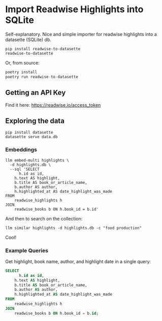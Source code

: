 # Import Readwise Highlights into SQLite

Self-explanatory. Nice and simple importer for readwise highlights into a datasette (SQLite) db.

```shell
pip install readwise-to-datasette
readwise-to-datasette
```

Or, from source:

```python
poetry install
poetry run readwise-to-datasette
```

## Getting an API Key

Find it here: <https://readwise.io/access_token>

## Exploring the data

```shell
pip install datasette
datasette serve data.db
```

### Embeddings

```shell
llm embed-multi highlights \
  -d highlights.db \
  --sql 'SELECT
	  h.id as id,
    h.text AS highlight,
    b.title AS book_or_article_name,
    b.author AS author,
    h.highlighted_at AS date_highlight_was_made
FROM
    readwise_highlights h
JOIN
    readwise_books b ON h.book_id = b.id'
```

And then to search on the collection:

```shell
llm similar highlights -d highlights.db -c "food production"
```

Cool!

### Example Queries

Get highlight, book name, author, and highlight date in a single query:

```sql
SELECT
	  h.id as id,
    h.text AS highlight,
    b.title AS book_or_article_name,
    b.author AS author,
    h.highlighted_at AS date_highlight_was_made
FROM
    readwise_highlights h
JOIN
    readwise_books b ON h.book_id = b.id;
```